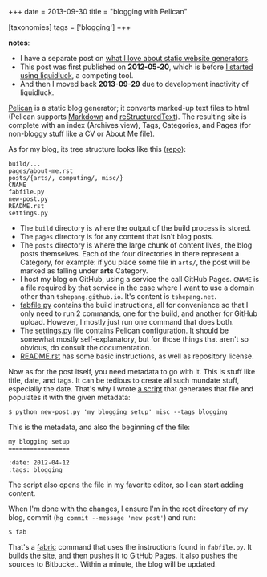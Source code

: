 +++
date = 2013-09-30
title = "blogging with Pelican"

[taxonomies]
tags = ['blogging']
+++

**notes**:

-   I have a separate post on [what I love about static website
    generators].
-   This post was first published on **2012-05-20**, which is before [I
    started using liquidluck], a competing tool.
-   And then I moved back **2013-09-29** due to development inactivity
    of liquidluck.

[Pelican] is a static blog generator; it converts marked-up text files
to html (Pelican supports [Markdown] and [reStructuredText]). The
resulting site is complete with an index (Archives view), Tags,
Categories, and Pages (for non-bloggy stuff like a CV or About Me file).

As for my blog, its tree structure looks like this ([repo]):

    build/...
    pages/about-me.rst
    posts/{arts/, computing/, misc/}
    CNAME
    fabfile.py
    new-post.py
    README.rst
    settings.py

-   The `build` directory is where the output of the build process is
    stored.
-   The `pages` directory is for any content that isn't blog posts.
-   The `posts` directory is where the large chunk of content lives, the
    blog posts themselves. Each of the four directories in there
    represent a Category, for example: if you place some file in
    `arts/`, the post will be marked as falling under **arts** Category.
-   I host my blog on GitHub, using a service the call GitHub Pages.
    `CNAME` is a file required by that service in the case where I want
    to use a domain other than `tshepang.github.io`. It's content is
    `tshepang.net`.
-   [fabfile.py] contains the build instructions, all for convenience so
    that I only need to run 2 commands, one for the build, and another
    for GitHub upload. However, I mostly just run one command that does
    both.
-   The [settings.py] file contains Pelican configuration. It should be
    somewhat mostly self-explanatory, but for those things that aren't
    so obvious, do consult the documentation.
-   [README.rst] has some basic instructions, as well as repository
    license.

Now as for the post itself, you need metadata to go with it. This is
stuff like title, date, and tags. It can be tedious to create all such
mundate stuff, especially the date. That's why I wrote [a script] that
generates that file and populates it with the given metadata:

    $ python new-post.py 'my blogging setup' misc --tags blogging

This is the metadata, and also the beginning of the file:

    my blogging setup
    =================

    :date: 2012-04-12
    :tags: blogging

The script also opens the file in my favorite editor, so I can start
adding content.

When I'm done with the changes, I ensure I'm in the root directory of
my blog, commit (`hg commit --message 'new post'`) and run:

    $ fab

That's a [fabric] command that uses the instructions found in
`fabfile.py`. It builds the site, and then pushes it to GitHub Pages. It
also pushes the sources to Bitbucket. Within a minute, the blog will be
updated.

  [what I love about static website generators]: http://tshepang.net/what-me-loves-about-static-website-generation
  [I started using liquidluck]: http://tshepang.net/from-pelican-to-liquidluck
  [Pelican]: http://pelican.notmyidea.org/
  [Markdown]: http://en.wikipedia.org/wiki/Markdown
  [reStructuredText]: http://en.wikipedia.org/wiki/ReStructuredText
  [repo]: https://bitbucket.org/tshepang/blog/src
  [fabfile.py]: https://bitbucket.org/tshepang/blog/src/tip/fabfile.py
  [settings.py]: https://bitbucket.org/tshepang/blog/src/tip/settings.py
  [README.rst]: https://bitbucket.org/tshepang/blog/src/tip/README.rst
  [a script]: https://bitbucket.org/tshepang/blog/src/tip/new-post.py
  [fabric]: http://fabfile.org
